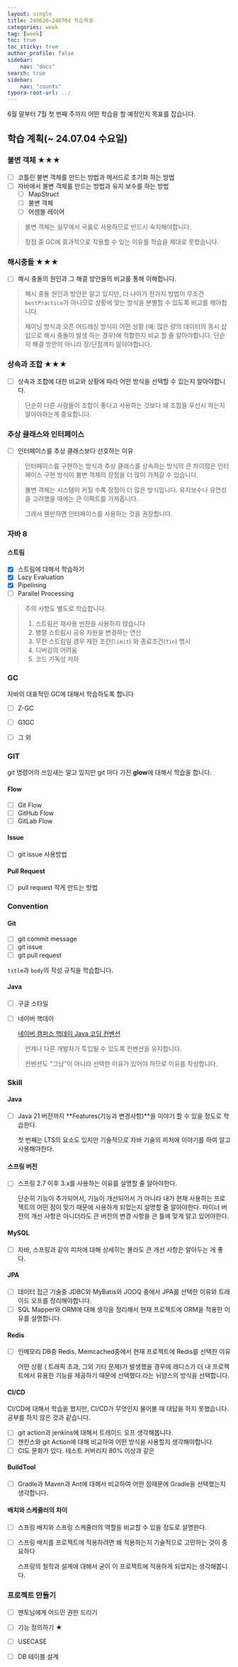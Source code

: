 ```yaml
---
layout: single
title: 240626~240704 학습목표
categories: week
tag: [week]
toc: true
toc_sticky: true
author_profile: false
sidebar:
    nav: "docs"
search: true
sidebar:
    nav: "counts"
typora-root-url: ../
---
```


  

6월 말부터 7월 첫 번째 주까지 어떤 학습을 할 예정인지 목표를 잡습니다.  

 

## 학습 계획(~ 24.07.04 수요일)

### 불변 객체 ★★★

+ [ ] 코틀린 불변 객체를 만드는 방법과 메서드로 초기화 하는 방법
+ [ ] 자바에서 불변 객체를 만드는 방법과 유지 보수를 하는 방법
  + [ ] MapStruct
  + [ ] 불변 객체
  + [ ] 어셈블 레이어

> 불변 객체는 실무에서 국룰로 사용하므로 반드시 숙지해야합니다.
>
> 장점 중 GC에 효과적으로 작용할 수 있는 이유를 학습을 제대로 못했습니다.



### 해시충돌 ★★★

+ [ ] 해시 충돌의 원인과 그 해결 방안들의 비교를 통해 이해합니다.

> 해시 충돌 원인과 방안은 알고 있지만, 더 나아가 한가지 방법이 무조건 `bestPractice`가 아니므로 상황에 맞는 방식을 분별할 수 있도록 비교를 해야합니다.
>
> 체이닝 방식과 오픈 어드레싱 방식이 어떤 상황 (예: 많은 량의 데이터의 동시 삽입으로 해시 충돌이 발생 하는 경우)에 적합한지 비교 할 줄 알아야합니다. 단순히 해결 방안이 아니라 장/단점까지 알아야합니다.  



### 상속과 조합 ★★★

+ [ ] 상속과 조합에 대한 비교와 상황에 따라 어떤 방식을 선택할 수 있는지 알아야합니다.

> 단순히 다른 사람들이 조합이 좋다고 사용하는 것보다 왜 조합을 우선시 하는지 알아야하는게 중요합니다.



### 추상 클래스와 인터페이스

+ [ ] 인터페이스를 추상 클래스보다 선호하는 이유

> 인터페이스를 구현하는 방식과 추상 클래스를 상속하는 방식의 큰 차이점은 인터페이스 구현 방식이 불변 객체의 장점을 더 많이 가져갈 수 있습니다.
>
> 불변 객체는 시스템이 커질 수록 장점이 더 많은 방식입니다. 유지보수나 유연성을 고려했을 때에는 큰 이펙트를 가져옵니다.
>
> 그래서 웬만하면 인터페이스를 사용하는 것을 권장합니다.



### 자바 8 

#### 스트림

+ [x] 스트림에 대해서 학습하기
+ [x] Lazy Evaluation
+ [x] Pipelining
+ [ ] Parallel Processing

> 주의 사항도 별도로 학습합니다.
>
> 1. 스트림은 재사용 반찬을 사용하지 않습니다
> 2. 병렬 스트림시 공유 자원을 변경하는 연산
> 3. 무한 스트림일 경우 제한 조건(`limit`) 와 종료조건(`fin`) 명시
> 4. 디버깅의 어려움
> 5. 코드 가독성 저하

### GC

자바의 대표적인 GC에 대해서 학습하도록 합니다

+ [ ] Z-GC
+ [ ] G1GC
+ [ ] 그 외



### GIT

git 명령어의 쓰임새는 알고 있지만 git 마다 가진 **glow**에 대해서 학습을 합니다.

#### Flow

+ [ ] Git Flow
+ [ ] GitHub Flow
+ [ ] GitLab Flow

#### Issue

+ [ ] git issue 사용방법

#### Pull Request

+ [ ] pull request 작게 만드는 방법

### Convention

#### Git

+ [ ] git commit message
+ [ ] git issue 
+ [ ] git pull request

`title`과 `body`의 작성 규칙을 학습합니다.

#### Java

+ [ ] 구글 스타일

+ [ ] 네이버 핵데이

  [네이버 캠퍼스 핵데이 Java 코딩 컨벤션](https://naver.github.io/hackday-conventions-java/)

> 언제나 다른 개발자가 투입될 수 있도록 컨벤션을 유지합니다.
>
> 컨벤션도 "그냥"이 아니라 선택한 이유가 있어야 하므로 이유를 작성합니다.

### Skill

#### Java

+ [ ] Java 21 버전까지 **Features(기능과 변경사항)**을 이야기 할 수 있을 정도로 학습한다.

  첫 번째는 LTS의 요소도 있지만 기술적으로 자바 기술의 피처에 이야기를 하여 알고 사용해야한다.

#### 스프링 버전

+ [ ] 스프링 2.7 이후 3.x를 사용하는 이유를 설명할 줄 알아야한다.

  단순히 기능이 추가되어서, 기능이 개선되어서 가 아니라 내가 현재 사용하는 프로젝트의 어떤 점이 맞기 때문에 사용하게 되었는지 설명할 줄 알아야한다. 마이너 버전의 개선 사항은 아니더라도 큰 버전의 변경 사항을 큰 틀에 맞게 알고 있어야한다.

#### MySQL

+ [ ] 자바, 스프링과 같이 피처에 대해 상세히는 몰라도 큰 개선 사항은 알아두는 게 좋다.

#### JPA

+ [ ] 데이터 접근 기술중 JDBC와 MyBatis와 JOOQ 중에서 JPA를 선택한 이유와 트레이드 오프를 정리해야합니다.
+ [ ] SQL Mapper와 ORM에 대해 생각을 정리해서 현재 프로젝트에 ORM을 적용한 이유를 설명합니다.

#### Redis

+ [ ] 인메모리 DB중 Redis, Memcached중에서 현재 프로젝트에 Redis를 선택한 이유

  어떤 상황 ( 트래픽 초과, 그외 기타 문제)가 발생했을 경우에 레디스가 더 내 프로젝트에서 유용한 기능을 제공하기 때문에 선택했다.라는 뉘양스의 방식을 선택합니다.

#### CI/CD

CI/CD에 대해서 학습을 했지만,  CI/CD가 무엇인지 물어볼 때 대답을 하지 못했습니다. 공부를 하지 않은 것과 같습니다. 

+ [ ] git action과 jenkins에 대해서 트레이드 오프 생각해봅니다.
+ [ ] 젠킨스와 git Action에 대해 비교하여 어떤 방식을 사용할지 생각해야합니다.
+ [ ] CI도 문화가 있다. 테스트 커버리지 80% 이상과 같은

#### BuildTool

+ [ ] Gradle과 Maven과 Ant에 대해서 비교하여 어떤 점때문에 Gradle을 선택했는지 생각합니다.

#### 배치와 스케줄러의 차이

+ [ ] 스프링 배치와 스프링 스케줄러의 역할을 비교할 수 있을 정도로 설명한다.

+ [ ] 스프링 배치를 프로젝트에 적용하려면 왜 적용하는지 기술적으로 고민하는 것이 중요하다

  스프링의 철학과 설계에 대해서 굳이 이 프로젝트에 적용하게 되었지는 생각해봅니다.

### 프로젝트 만들기

+ [ ] 멘토님에게 어드민 권한 드리기

+ [ ] 기능 정의하기 ★
+ [ ] USECASE
+ [ ] DB 테이블 설계

